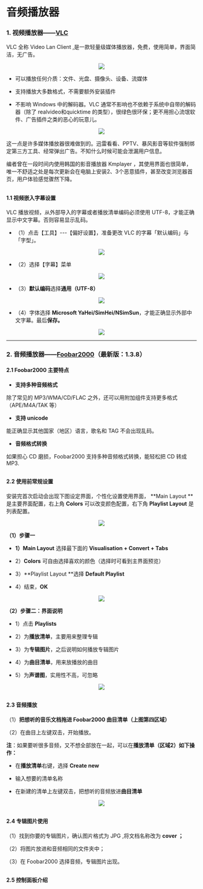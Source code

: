 # 音频播放器

### 1. 视频播放器——[VLC](https://www.videolan.org/vlc/index.html)

VLC 全称 Video Lan Client ,是一款轻量级媒体播放器，免费，使用简单，界面简洁，无广告。
<div style="text-align:center">
<img src="https://40.media.tumblr.com/088723831f97c3cf33d71e9c2fd86002/tumblr_nw3uisYZW01uft3xho1_1280.png"/>
</div>

* 可以播放任何介质：文件、光盘、摄像头、设备、流媒体

* 支持播放大多数格式，不需要额外安装插件

* 不影响 Windows 中的解码器。VLC 通常不影响也不依赖于系统中自带的解码器（除了 realvideo和quicktime 的类型），很绿色很环保；更不用担心流氓软件、广告插件之类的恶心的玩意儿。

 <div style="text-align:center">
<img src="https://41.media.tumblr.com/e4a09a9ce0f2aa0b7a5f8dc876782991/tumblr_nw3uisYZW01uft3xho7_540.png"/>
</div>

这一点是许多媒体播放器很难做到的。迅雷看看、PPTV、暴风影音等软件强制绑定第三方工具、经常弹出广告。不知什么时候可能会泄漏用户信息。

编者曾在一段时间内使用韩国的影音播放器 Kmplayer ，其使用界面也很简单，唯一不舒适之处是每次更新会在电脑上安装2、3个恶意插件，甚至改变浏览器首页，用户体验感觉骤然下降。

## 

#### 1.1 视频嵌入字幕设置

VLC 播放视频，从外部导入的字幕或者播放清单编码必须使用 UTF-8，才能正确显示中文字幕。否则容易显示乱码。

* （1）点击【工具】---【偏好设置】，准备更改 VLC 的字幕「默认编码」与「字型」。
<div style="text-align:center">
<img src="https://41.media.tumblr.com/4ff2911c8e642dddf0150d1deb250eba/tumblr_nw3uisYZW01uft3xho2_1280.png"/>
</div>

* （2）选择【字幕】菜单
<div style="text-align:center">
<img src="https://41.media.tumblr.com/2207f2874af37c0fb85f5f7abdd19dd5/tumblr_nw3uisYZW01uft3xho2_r2_1280.png"/>
</div>

* （3）**默认编码**选择**通用（UTF-8）**
<div style="text-align:center">
<img src="https://40.media.tumblr.com/32fe07fc8de81335843ae33baa8956a2/tumblr_nw3uisYZW01uft3xho4_1280.png"/>
</div>

* （4）字体选择 **Microsoft YaHei/SimHei/NSimSun**，才能正确显示外部中文字幕。最后**保存。**
<div style="text-align:center">
<img src="https://41.media.tumblr.com/8fda1b2431948fd0c863033df18f3b02/tumblr_nw3uisYZW01uft3xho5_1280.png"/>
</div>

--- 

### 2. 音频播放器——[Foobar2000](http://www.foobar2000.org/)（最新版：1.3.8）

#### 2.1 Foobar2000 主要特点

* **支持多种音频格式**

 除了常见的 MP3/WMA/CD/FLAC 之外，还可以用附加组件支持更多格式（APE/M4A/TAK 等）

* **支持 unicode**

 能正确显示其他国家（地区）语言，歌名和 TAG 不会出现乱码。

* **音频格式转换**

 如果担心 CD 磨损，Foobar2000 支持多种音频格式转换，能轻松把 CD 转成 MP3.

## 

#### 2.2 使用前常规设置

安装完首次启动会出现下图设定界面，个性化设置使用界面， **Main Layout **是主要界面配置，右上角 **Colors** 可以改变颜色配置，右下角 **Playlist Layout** 是列表配置。
<div style="text-align:center">
<img src="https://41.media.tumblr.com/e5a2b515ed1515ed3dfcd98b170d3981/tumblr_nw3uisYZW01uft3xho6_1280.png"/>
</div>

**（1）步骤一**

* **1）Main Layout** 选择最下面的 **Visualisation + Convert + Tabs**

* 2）**Colors** 可自由选择喜欢的颜色（选择时可看到主界面预览）

* 3）**Playlist Layout **选择 **Default Playlist**

* 4）结束，**OK**
<div style="text-align:center">
<img src="https://40.media.tumblr.com/ae2ef98eb4e8431ee1fce0aa23c80588/tumblr_nw3uisYZW01uft3xho8_1280.png"/>
</div>

**（2）步骤二：界面说明**

* 1）点击 **Playlists**

* 2）为**播放清单**，主要用来整理专辑

* 3）为**专辑图片**，之后说明如何播放专辑图片

* 4）为**曲目清单**，用来放播放的曲目

* 5）为**声谱图**，实用性不高，可忽略
<div style="text-align:center">
<img src="https://40.media.tumblr.com/99262a9021545e7019ecfcb9ab55beae/tumblr_nw3w4e4YBP1uft3xho1_1280.png"/>
</div>

## 

#### 2.3 音频播放

（1）**把想听的音乐文档拖进 Foobar2000 曲目清单（上图第四区域）**

（2）在曲目上左键双击，开始播放。

**注**：如果要听很多音频，又不想全部放在一起，可以在**播放清单（区域2）如下操作：**

* 在**播放清单**右键，选择 **Create new**

* 输入想要的清单名称

* 在新建的清单上左键双击，把想听的音频放进**曲目清单**
<div style="text-align:center">
<img src="https://40.media.tumblr.com/b7636ae8ec175511c72e37658d6e9c23/tumblr_nw3uisYZW01uft3xho10_400.png"/>
</div>

## 

#### 2.4 专辑图片使用
（1）找到你要的专辑图片，确认图片格式为 JPG ,将文档名称改为 **cover ；**

（2）将图片放进和音频相同的文件夹中；

（3）在 Foobar2000 选择音频，专辑图片出现。

## 

#### 2.5 控制面板介绍



